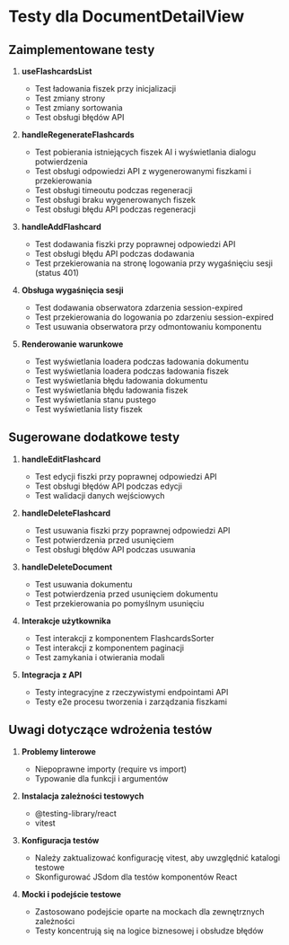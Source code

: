# Testy dla DocumentDetailView

## Zaimplementowane testy

1. **useFlashcardsList**
   - Test ładowania fiszek przy inicjalizacji
   - Test zmiany strony
   - Test zmiany sortowania
   - Test obsługi błędów API

2. **handleRegenerateFlashcards**
   - Test pobierania istniejących fiszek AI i wyświetlania dialogu potwierdzenia
   - Test obsługi odpowiedzi API z wygenerowanymi fiszkami i przekierowania
   - Test obsługi timeoutu podczas regeneracji
   - Test obsługi braku wygenerowanych fiszek
   - Test obsługi błędu API podczas regeneracji

3. **handleAddFlashcard**
   - Test dodawania fiszki przy poprawnej odpowiedzi API
   - Test obsługi błędu API podczas dodawania
   - Test przekierowania na stronę logowania przy wygaśnięciu sesji (status 401)

4. **Obsługa wygaśnięcia sesji**
   - Test dodawania obserwatora zdarzenia session-expired
   - Test przekierowania do logowania po zdarzeniu session-expired
   - Test usuwania obserwatora przy odmontowaniu komponentu

5. **Renderowanie warunkowe**
   - Test wyświetlania loadera podczas ładowania dokumentu
   - Test wyświetlania loadera podczas ładowania fiszek
   - Test wyświetlania błędu ładowania dokumentu
   - Test wyświetlania błędu ładowania fiszek
   - Test wyświetlania stanu pustego
   - Test wyświetlania listy fiszek

## Sugerowane dodatkowe testy

1. **handleEditFlashcard**
   - Test edycji fiszki przy poprawnej odpowiedzi API
   - Test obsługi błędów API podczas edycji
   - Test walidacji danych wejściowych

2. **handleDeleteFlashcard**
   - Test usuwania fiszki przy poprawnej odpowiedzi API
   - Test potwierdzenia przed usunięciem
   - Test obsługi błędów API podczas usuwania

3. **handleDeleteDocument**
   - Test usuwania dokumentu
   - Test potwierdzenia przed usunięciem dokumentu
   - Test przekierowania po pomyślnym usunięciu

4. **Interakcje użytkownika**
   - Test interakcji z komponentem FlashcardsSorter
   - Test interakcji z komponentem paginacji
   - Test zamykania i otwierania modali

5. **Integracja z API**
   - Testy integracyjne z rzeczywistymi endpointami API
   - Testy e2e procesu tworzenia i zarządzania fiszkami

## Uwagi dotyczące wdrożenia testów

1. **Problemy linterowe**
   - Niepoprawne importy (require vs import)
   - Typowanie dla funkcji i argumentów

2. **Instalacja zależności testowych**
   - @testing-library/react
   - vitest

3. **Konfiguracja testów**
   - Należy zaktualizować konfigurację vitest, aby uwzględnić katalogi testowe
   - Skonfigurować JSdom dla testów komponentów React

4. **Mocki i podejście testowe**
   - Zastosowano podejście oparte na mockach dla zewnętrznych zależności
   - Testy koncentrują się na logice biznesowej i obsłudze błędów 